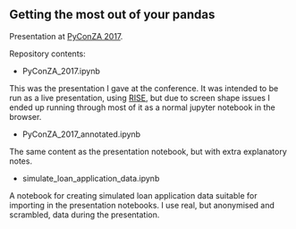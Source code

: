 Getting the most out of your pandas
-----------------------------------

Presentation at [PyConZA 2017](za.pycon.org).

Repository contents:

* PyConZA_2017.ipynb 

This was the presentation I gave at the conference. It was intended to be run as a live presentation, using [RISE](https://github.com/damianavila/RISE), but due to screen shape issues I ended up running through most of it as a normal jupyter notebook in the browser.

* PyConZA_2017_annotated.ipynb 

The same content as the presentation notebook, but with extra explanatory notes.

* simulate_loan_application_data.ipynb

A notebook for creating simulated loan application data suitable for importing in the presentation notebooks. I use real, but anonymised and scrambled, data during the presentation.
